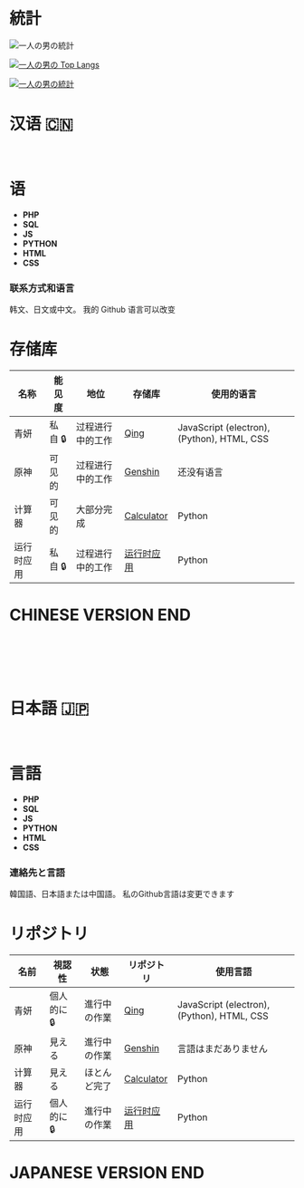 # 統計

![一人の男の統計](https://github-readme-stats.vercel.app/api?username=prncAzula&theme=midnight-purple&show_icons=true)

[![一人の男の Top Langs](https://github-readme-stats.vercel.app/api/top-langs/?username=prncAzula&layout=compact&theme=midnight-purple)](https://github.com/prncAzula/github-readme-stats)

[![一人の男の統計](https://github-readme-stats.vercel.app/api/wakatime?username=539a38a4-ec0d-44fe-a323-32b42ac0ecc1&theme=midnight-purple)](https://github.com/prncAzula/github-readme-stats)

# 汉语 🇨🇳
<br>

# 语

* **PHP** 
* **SQL**
* **JS**
* **PYTHON**
* **HTML** 
* **CSS**

### 联系方式和语言

韩文、日文或中文。
我的 Github 语言可以改变

# 存储库

| 名称 | 能见度 | 地位 | 存储库 | 使用的语言 |
| --- | --- | --- | --- | --- |
| 青妍 | 私自 🔒 | 过程进行中的工作 |[Qing](https://github.com/prncAzula/Qing)| JavaScript (electron), (Python), HTML, CSS |
| 原神 | 可见的 | 过程进行中的工作 |[Genshin](github.com/prncAzula/Genshin/) | 还没有语言 |
| 计算器 | 可见的 | 大部分完成 |[Calculator](https://github.com/prncAzula/Calculator) | Python |
| 运行时应用 | 私自 🔒 | 过程进行中的工作 |[运行时应用](https://github.com/prncAzula/runtime) | Python |
# CHINESE VERSION END
<br>
<br>
<br>
<br>

# 日本語 🇯🇵
<br>

# 言語

* **PHP** 
* **SQL**
* **JS**
* **PYTHON**
* **HTML** 
* **CSS**

### 連絡先と言語

韓国語、日本語または中国語。
私のGithub言語は変更できます

# リポジトリ


| 名前 | 視認性 | 状態 | リポジトリ | 使用言語 |
| --- | --- | --- | --- | --- |
| 青妍 | 個人的に 🔒 | 進行中の作業 |[Qing](https://github.com/prncAzula/Qing)| JavaScript (electron), (Python), HTML, CSS |
| 原神 | 見える | 進行中の作業 |[Genshin](github.com/prncAzula/Genshin/) | 言語はまだありません |
| 计算器 | 見える | ほとんど完了 |[Calculator](https://github.com/prncAzula/Calculator) | Python |
| 运行时应用 | 個人的に 🔒 | 進行中の作業 |[运行时应用](https://github.com/prncAzula/runtime) | Python |
# JAPANESE VERSION END

